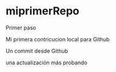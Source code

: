 # miprimerRepo
Primer paso

Mi primera contricucion local para Github

Un commit desde Github

una actualización más
 probando